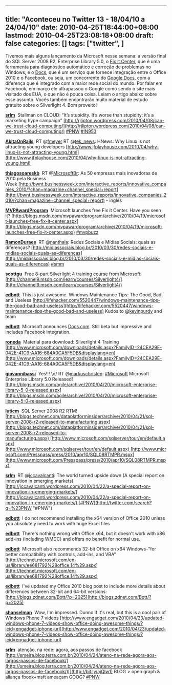 
---
title: "Aconteceu no Twitter 13 - 18/04/10 a 24/04/10"
date: 2010-04-25T18:44:00+08:00
lastmod: 2010-04-25T23:08:18+08:00
draft: false
categories: []
tags: ["twitter", ]
---


Tivemos mais alguns lançamento da Microsoft nesse semana: a versão final do SQL Server 2008 R2, Enterprise Library 5.0, o [Fix it Center](http://fixitcenter.support.microsoft.com/Portal/ "Fix it Center"), que é uma ferramenta para diagnóstico automático e correção de problemas no Windows, e o [Docs](http://docs.com "Docs.com"), que é um serviço que fornece integração entre o Office 2010 e o Facebook, ou seja, um concorrente do [Google Docs](http://docs.google.com/ "Google Docs"), com a diferença que é integrado com a maior rede social do mundo. Por falar em Facebook, em março ele ultrapassou o Google como sendo o site mais visitado dos EUA, o que não é pouca coisa. Leiam o artigo abaixo sobre esse assunto. Vocês também encontrarão muito material de estudo gratuito sobre o Silverlight 4. Bom proveito! 

<span class="status-body"><span class="status-content">**[srlm](http://twitter.com/srlm)**  <span class="entry-content">Stallman on CLOUD: “It’s stupidity. It’s worse than stupidity: it’s a marketing hype campaign” [http://rjlipton.wordpress.com/2010/04/08/can-we-trust-cloud-computing/](http://rjlipton.wordpress.com/2010/04/08/can-we-trust-cloud-computing/) [#PNW](http://twitter.com/search?q=%23PNW "#PNW") [#IN953](http://twitter.com/search?q=%23IN953 "#IN953")</span></span></span>

<span class="status-body"><span class="status-content"><span class="entry-content"><span class="status-body"><span class="status-content">**[AkitaOnRails](http://twitter.com/AkitaOnRails)**  <span class="entry-content">RT @[fmeyer](http://twitter.com/fmeyer) RT @[tek_news](http://twitter.com/tek_news): HNews: Why Linux is not attracting young developers [http://www.jfplayhouse.com/2010/04/why-linux-is-not-attracting-young.html](http://www.jfplayhouse.com/2010/04/why-linux-is-not-attracting-young.html)</span></span></span></span></span></span>

<span class="status-body"><span class="status-content"><span class="entry-content"><span class="status-body"><span class="status-content"><span class="entry-content"><span class="status-body"><span class="status-content">**[thiagosoareskb](http://twitter.com/thiagosoareskb)**  <span class="entry-content">RT @[MicrosoftBr](http://twitter.com/MicrosoftBr): As 50 empresas mais inovadoras de 2010 pela Business Week [http://bwnt.businessweek.com/interactive_reports/innovative_companies_2010/?chan=magazine+channel_special+report](http://bwnt.businessweek.com/interactive_reports/innovative_companies_2010/?chan=magazine+channel_special+report) - inglês</span></span></span></span></span></span></span></span></span>

<span class="status-body"><span class="status-content"><span class="entry-content"><span class="status-body"><span class="status-content"><span class="entry-content"><span class="status-body"><span class="status-content"><span class="entry-content"><span class="status-body"><span class="status-content">**[MVPAwardProgram](http://twitter.com/MVPAwardProgram)**  <span class="entry-content">Microsoft launches free Fix it Center. Have you seen it? [http://blogs.msdn.com/mvpawardprogram/archive/2010/04/19/microsoft-launches-free-fix-it-center.aspx](http://blogs.msdn.com/mvpawardprogram/archive/2010/04/19/microsoft-launches-free-fix-it-center.aspx) [#mvpbuzz](http://twitter.com/search?q=%23mvpbuzz "#mvpbuzz")</span></span></span></span></span></span></span></span></span></span></span></span>

<span class="status-body"><span class="status-content"><span class="entry-content"><span class="status-body"><span class="status-content"><span class="entry-content"><span class="status-body"><span class="status-content"><span class="entry-content"><span class="status-body"><span class="status-content"><span class="entry-content"><span class="status-body"><span class="status-content">**[RamonDuraes](http://twitter.com/RamonDuraes)**  <span class="entry-content">RT @[nanthala](http://twitter.com/nanthala): Redes Sociais e Mídias Sociais: quais as diferenças? [http://midiassociais.blog.br/2010/03/30/redes-sociais-e-midias-sociais-quais-as-diferencas](http://midiassociais.blog.br/2010/03/30/redes-sociais-e-midias-sociais-quais-as-diferencas) [#smm](http://twitter.com/search?q=%23smm "#smm")</span></span></span></span></span></span></span></span></span></span></span></span></span></span></span>

<span class="status-body"><span class="status-content"><span class="entry-content"><span class="status-body"><span class="status-content"><span class="entry-content"><span class="status-body"><span class="status-content"><span class="entry-content"><span class="status-body"><span class="status-content"><span class="entry-content"><span class="status-body"><span class="status-content"><span class="entry-content"><span class="status-body"><span class="status-content">**[scottgu](http://twitter.com/scottgu)**  <span class="entry-content">Free 8-part Silverlight 4 training course from Microsoft: [http://channel9.msdn.com/learn/courses/Silverlight4/](http://channel9.msdn.com/learn/courses/Silverlight4/)</span></span></span></span></span></span></span></span></span></span></span></span></span></span></span></span></span></span>

<span class="status-body"><span class="status-content"><span class="entry-content"><span class="status-body"><span class="status-content"><span class="entry-content"><span class="status-body"><span class="status-content"><span class="entry-content"><span class="status-body"><span class="status-content"><span class="entry-content"><span class="status-body"><span class="status-content"><span class="entry-content"><span class="status-body"><span class="status-content"><span class="entry-content"><span class="status-body"><span class="status-content">**[edbott](http://twitter.com/edbott)**  <span class="entry-content">This is just awesome. Windows Maintenance Tips: The Good, Bad, and Useless [http://lifehacker.com/5520447/windows-maintenance-tips-the-good-bad-and-useless](http://lifehacker.com/5520447/windows-maintenance-tips-the-good-bad-and-useless) Kudos to @[kevinpurdy](http://twitter.com/kevinpurdy) and team</span></span></span></span></span></span></span></span></span></span></span></span></span></span></span></span></span></span></span></span></span>

<span class="status-body"><span class="status-content"><span class="entry-content"><span class="status-body"><span class="status-content"><span class="entry-content"><span class="status-body"><span class="status-content"><span class="entry-content"><span class="status-body"><span class="status-content"><span class="entry-content"><span class="status-body"><span class="status-content"><span class="entry-content"><span class="status-body"><span class="status-content"><span class="entry-content"><span class="status-body"><span class="status-content"><span class="entry-content"><span class="status-body"><span class="status-content">**[edbott](http://twitter.com/edbott)**  <span class="entry-content">Microsoft announces [Docs.com](http://docs.com "Docs.com"). Still beta but impressive and includes Facebook integration.</span></span></span></span></span></span></span></span></span></span></span></span></span></span></span></span></span></span></span></span></span></span></span></span>

<span class="status-body"><span class="status-content"><span class="entry-content"><span class="status-body"><span class="status-content"><span class="entry-content"><span class="status-body"><span class="status-content"><span class="entry-content"><span class="status-body"><span class="status-content"><span class="entry-content"><span class="status-body"><span class="status-content"><span class="entry-content"><span class="status-body"><span class="status-content"><span class="entry-content"><span class="status-body"><span class="status-content"><span class="entry-content"><span class="status-body"><span class="status-content"><span class="entry-content"><span class="status-body"><span class="status-content">**[roneda](http://twitter.com/roneda)**  <span class="entry-content">Material para download: Silverlight 4 Training [http://www.microsoft.com/downloads/details.aspx?FamilyID=24CEA29E-042E-41C9-AA16-684A0CA5F5DB&displaylang=en](http://www.microsoft.com/downloads/details.aspx?FamilyID=24CEA29E-042E-41C9-AA16-684A0CA5F5DB&displaylang=en)</span></span></span></span></span></span></span></span></span></span></span></span></span></span></span></span></span></span></span></span></span></span></span></span></span></span></span>

<span class="status-body"><span class="status-content"><span class="entry-content"><span class="status-body"><span class="status-content"><span class="entry-content"><span class="status-body"><span class="status-content"><span class="entry-content"><span class="status-body"><span class="status-content"><span class="entry-content"><span class="status-body"><span class="status-content"><span class="entry-content"><span class="status-body"><span class="status-content"><span class="entry-content"><span class="status-body"><span class="status-content"><span class="entry-content"><span class="status-body"><span class="status-content"><span class="entry-content"><span class="status-body"><span class="status-content"><span class="entry-content"><span class="status-body"><span class="status-content">**[giovannibassi](http://twitter.com/giovannibassi)**  <span class="entry-content">Yes!!! \o/ RT @[markuschristen](http://twitter.com/markuschristen): [#Microsoft](http://twitter.com/search?q=%23Microsoft "#Microsoft") Microsoft Enterprise Library 5.0 Released! [http://blogs.msdn.com/agile/archive/2010/04/20/microsoft-enterprise-library-5-0-released.aspx](http://blogs.msdn.com/agile/archive/2010/04/20/microsoft-enterprise-library-5-0-released.aspx)</span></span></span></span></span></span></span></span></span></span></span></span></span></span></span></span></span></span></span></span></span></span></span></span></span></span></span></span></span></span>

<span class="status-body"><span class="status-content"><span class="entry-content"><span class="status-body"><span class="status-content"><span class="entry-content"><span class="status-body"><span class="status-content"><span class="entry-content"><span class="status-body"><span class="status-content"><span class="entry-content"><span class="status-body"><span class="status-content"><span class="entry-content"><span class="status-body"><span class="status-content"><span class="entry-content"><span class="status-body"><span class="status-content"><span class="entry-content"><span class="status-body"><span class="status-content"><span class="entry-content"><span class="status-body"><span class="status-content"><span class="entry-content"><span class="status-body"><span class="status-content"><span class="entry-content"><span class="status-body"><span class="status-content">**[luticm](http://twitter.com/luticm)**  <span class="entry-content">SQL Server 2008 R2 RTM! [http://blogs.technet.com/dataplatforminsider/archive/2010/04/21/sql-server-2008-r2-released-to-manufacturing.aspx](http://blogs.technet.com/dataplatforminsider/archive/2010/04/21/sql-server-2008-r2-released-to-manufacturing.aspx) [http://www.microsoft.com/sqlserver/tour/en/default.aspx](http://www.microsoft.com/sqlserver/tour/en/default.aspx) [http://www.microsoft.com/Presspass/press/2010/apr10/SQL08RTMPR.mspx](http://www.microsoft.com/Presspass/press/2010/apr10/SQL08RTMPR.mspx)</span></span></span></span></span></span></span></span></span></span></span></span></span></span></span></span></span></span></span></span></span></span></span></span></span></span></span></span></span></span></span></span></span>

<span class="status-body"><span class="status-content"><span class="entry-content"><span class="status-body"><span class="status-content"><span class="entry-content"><span class="status-body"><span class="status-content"><span class="entry-content"><span class="status-body"><span class="status-content"><span class="entry-content"><span class="status-body"><span class="status-content"><span class="entry-content"><span class="status-body"><span class="status-content"><span class="entry-content"><span class="status-body"><span class="status-content"><span class="entry-content"><span class="status-body"><span class="status-content"><span class="entry-content"><span class="status-body"><span class="status-content"><span class="entry-content"><span class="status-body"><span class="status-content"><span class="entry-content"><span class="status-body"><span class="status-content"><span class="entry-content"><span class="status-body"><span class="status-content">**[srlm](http://twitter.com/srlm)**  <span class="entry-content">RT @[jccavalcanti](http://twitter.com/jccavalcanti): The world turned upside down (A special report on innovation in emerging markets) [http://jccavalcanti.wordpress.com/2010/04/22/a-special-report-on-innovation-in-emerging-markets/](http://jccavalcanti.wordpress.com/2010/04/22/a-special-report-on-innovation-in-emerging-markets/) [#PNW](http://twitter.com/search?q=%23PNW "#PNW")</span></span></span></span></span></span></span></span></span></span></span></span></span></span></span></span></span></span></span></span></span></span></span></span></span></span></span></span></span></span></span></span></span></span></span></span>

<span class="status-body"><span class="status-content"><span class="entry-content"><span class="status-body"><span class="status-content"><span class="entry-content"><span class="status-body"><span class="status-content"><span class="entry-content"><span class="status-body"><span class="status-content"><span class="entry-content"><span class="status-body"><span class="status-content"><span class="entry-content"><span class="status-body"><span class="status-content"><span class="entry-content"><span class="status-body"><span class="status-content"><span class="entry-content"><span class="status-body"><span class="status-content"><span class="entry-content"><span class="status-body"><span class="status-content"><span class="entry-content"><span class="status-body"><span class="status-content"><span class="entry-content"><span class="status-body"><span class="status-content"><span class="entry-content"><span class="status-body"><span class="status-content"><span class="entry-content"><span class="status-body"><span class="status-content">**[edbott](http://twitter.com/edbott)**  <span class="entry-content">I do not recommend installing the x64 version of Office 2010 unless you absolutely need to work with huge Excel files</span></span></span></span></span></span></span></span></span></span></span></span></span></span></span></span></span></span></span></span></span></span></span></span></span></span></span></span></span></span></span></span></span></span></span></span></span></span></span>

<span class="status-body"><span class="status-content"><span class="entry-content"><span class="status-body"><span class="status-content"><span class="entry-content"><span class="status-body"><span class="status-content"><span class="entry-content"><span class="status-body"><span class="status-content"><span class="entry-content"><span class="status-body"><span class="status-content"><span class="entry-content"><span class="status-body"><span class="status-content"><span class="entry-content"><span class="status-body"><span class="status-content"><span class="entry-content"><span class="status-body"><span class="status-content"><span class="entry-content"><span class="status-body"><span class="status-content"><span class="entry-content"><span class="status-body"><span class="status-content"><span class="entry-content"><span class="status-body"><span class="status-content"><span class="entry-content"><span class="status-body"><span class="status-content"><span class="entry-content"><span class="status-body"><span class="status-content"><span class="entry-content"><span class="status-body"><span class="status-content">**[edbott](http://twitter.com/edbott)**  <span class="entry-content">There's nothing wrong with Office x64, but it doesn't work with x86 add-ins (including WMDC) and offers no benefit for normal use.</span></span></span></span></span></span></span></span></span></span></span></span></span></span></span></span></span></span></span></span></span></span></span></span></span></span></span></span></span></span></span></span></span></span></span></span></span></span></span></span></span></span>

<span class="status-body"><span class="status-content"><span class="entry-content"><span class="status-body"><span class="status-content"><span class="entry-content"><span class="status-body"><span class="status-content"><span class="entry-content"><span class="status-body"><span class="status-content"><span class="entry-content"><span class="status-body"><span class="status-content"><span class="entry-content"><span class="status-body"><span class="status-content"><span class="entry-content"><span class="status-body"><span class="status-content"><span class="entry-content"><span class="status-body"><span class="status-content"><span class="entry-content"><span class="status-body"><span class="status-content"><span class="entry-content"><span class="status-body"><span class="status-content"><span class="entry-content"><span class="status-body"><span class="status-content"><span class="entry-content"><span class="status-body"><span class="status-content"><span class="entry-content"><span class="status-body"><span class="status-content"><span class="entry-content"><span class="status-body"><span class="status-content"><span class="entry-content"><span class="status-body"><span class="status-content">**[edbott](http://twitter.com/edbott)**  <span class="entry-content">Microsoft also recommends 32-bit Office on x64 Windows-"for better compatibility with controls, add-ins, and VBA" [http://technet.microsoft.com/en-us/library/ee681792%28office.14%29.aspx](http://technet.microsoft.com/en-us/library/ee681792%28office.14%29.aspx)</span></span></span></span></span></span></span></span></span></span></span></span></span></span></span></span></span></span></span></span></span></span></span></span></span></span></span></span></span></span></span></span></span></span></span></span></span></span></span></span></span></span></span></span></span>

<span class="status-body"><span class="status-content"><span class="entry-content"><span class="status-body"><span class="status-content"><span class="entry-content"><span class="status-body"><span class="status-content"><span class="entry-content"><span class="status-body"><span class="status-content"><span class="entry-content"><span class="status-body"><span class="status-content"><span class="entry-content"><span class="status-body"><span class="status-content"><span class="entry-content"><span class="status-body"><span class="status-content"><span class="entry-content"><span class="status-body"><span class="status-content"><span class="entry-content"><span class="status-body"><span class="status-content"><span class="entry-content"><span class="status-body"><span class="status-content"><span class="entry-content"><span class="status-body"><span class="status-content"><span class="entry-content"><span class="status-body"><span class="status-content"><span class="entry-content"><span class="status-body"><span class="status-content"><span class="entry-content"><span class="status-body"><span class="status-content"><span class="entry-content"><span class="status-body"><span class="status-content"><span class="entry-content"><span class="status-body"><span class="status-content">**[edbott](http://twitter.com/edbott)**  <span class="entry-content">I've updated my Office 2010 blog post to include more details about differences between 32-bit and 64-bit versions: [http://blogs.zdnet.com/Bott/?p=2025](http://blogs.zdnet.com/Bott/?p=2025)</span></span></span></span></span></span></span></span></span></span></span></span></span></span></span></span></span></span></span></span></span></span></span></span></span></span></span></span></span></span></span></span></span></span></span></span></span></span></span></span></span></span></span></span></span></span></span></span>

<span class="status-body"><span class="status-content"><span class="entry-content"><span class="status-body"><span class="status-content"><span class="entry-content"><span class="status-body"><span class="status-content"><span class="entry-content"><span class="status-body"><span class="status-content"><span class="entry-content"><span class="status-body"><span class="status-content"><span class="entry-content"><span class="status-body"><span class="status-content"><span class="entry-content"><span class="status-body"><span class="status-content"><span class="entry-content"><span class="status-body"><span class="status-content"><span class="entry-content"><span class="status-body"><span class="status-content"><span class="entry-content"><span class="status-body"><span class="status-content"><span class="entry-content"><span class="status-body"><span class="status-content"><span class="entry-content"><span class="status-body"><span class="status-content"><span class="entry-content"><span class="status-body"><span class="status-content"><span class="entry-content"><span class="status-body"><span class="status-content"><span class="entry-content"><span class="status-body"><span class="status-content"><span class="entry-content"><span class="status-body"><span class="status-content"><span class="entry-content"><span class="status-body"><span class="status-content">**[shanselman](http://twitter.com/shanselman)**  <span class="entry-content">Wow, I'm impressed. Dunno if it's real, but this is a cool pair of Windows Phone 7 videos [http://www.engadget.com/2010/04/23/updated-windows-phone-7-videos-show-office-doing-awesome-things/?icid=engadget-iphone-url](http://www.engadget.com/2010/04/23/updated-windows-phone-7-videos-show-office-doing-awesome-things/?icid=engadget-iphone-url)</span></span></span></span></span></span></span></span></span></span></span></span></span></span></span></span></span></span></span></span></span></span></span></span></span></span></span></span></span></span></span></span></span></span></span></span></span></span></span></span></span></span></span></span></span></span></span></span></span></span></span>

<span class="status-body"><span class="status-content"><span class="entry-content"><span class="status-body"><span class="status-content"><span class="entry-content"><span class="status-body"><span class="status-content"><span class="entry-content"><span class="status-body"><span class="status-content"><span class="entry-content"><span class="status-body"><span class="status-content"><span class="entry-content"><span class="status-body"><span class="status-content"><span class="entry-content"><span class="status-body"><span class="status-content"><span class="entry-content"><span class="status-body"><span class="status-content"><span class="entry-content"><span class="status-body"><span class="status-content"><span class="entry-content"><span class="status-body"><span class="status-content"><span class="entry-content"><span class="status-body"><span class="status-content"><span class="entry-content"><span class="status-body"><span class="status-content"><span class="entry-content"><span class="status-body"><span class="status-content"><span class="entry-content"><span class="status-body"><span class="status-content"><span class="entry-content"><span class="status-body"><span class="status-content"><span class="entry-content"><span class="status-body"><span class="status-content"><span class="entry-content"><span class="status-body"><span class="status-content"><span class="entry-content"><span class="status-body"><span class="status-content">**[srlm](http://twitter.com/srlm)**  <span class="entry-content">atenção, na rede: agora, aos passos de facebook [http://smeira.blog.terra.com.br/2010/04/24/ateno-na-rede-agora-aos-largos-passos-de-facebook/](http://smeira.blog.terra.com.br/2010/04/24/ateno-na-rede-agora-aos-largos-passos-de-facebook/)[](http://bit.ly/ajQlw1) BLOG > open graph & aliança fbook+msft ameaçam GOOG? [#PNW](http://twitter.com/search?q=%23PNW "#PNW")</span></span></span></span></span></span></span></span></span></span></span></span></span></span></span></span></span></span></span></span></span></span></span></span></span></span></span></span></span></span></span></span></span></span></span></span></span></span></span></span></span></span></span></span></span></span></span></span></span></span></span></span></span></span>


